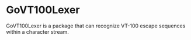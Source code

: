 # GoVT100Lexer
GoVT100Lexer is a package that can recognize VT-100 escape sequences within a character stream.
